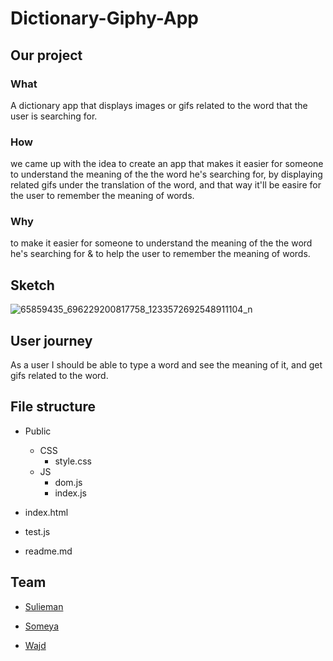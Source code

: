 # Dictionary-Giphy-App

## Our project 
### What
A dictionary app that displays images or gifs related to the word that the user is searching for.
### How
we came up with the idea to create an app that makes it easier for someone to understand the meaning of the the word he's searching for, by displaying related gifs under the translation of the word, and that way it'll be easire for the user to remember the  meaning of words.
### Why 
to make it easier for someone to understand the meaning of the the word he's searching for & to help the user to remember the  meaning of words.

## Sketch
![65859435_696229200817758_1233572692548911104_n](https://user-images.githubusercontent.com/36266244/60514249-c77ddd00-9ce1-11e9-8b50-7ee1c6ad97f4.jpg)

## User journey 
As a user I should be able to type a word and see the meaning of it, and get gifs related to the word.

## File structure 
- Public 
  - CSS
    - style.css
  - JS
    - dom.js
    - index.js
    
 - index.html
 - test.js
 - readme.md
 
 ## Team
 - [Sulieman](https://github.com/sulieman1)
 
- [Someya](https://github.com/someyaaltous)

- [Wajd](https://github.com/wajdomahdi)
